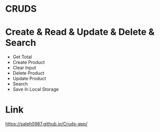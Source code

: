 # CRUDS

# Create & Read & Update & Delete & Search

- Get Total
- Create Product
- Clear Input
- Delete Product
- Update Product
- Search
- Save In Local Storage

# Link
https://saleh0987.github.io/Cruds-app/
